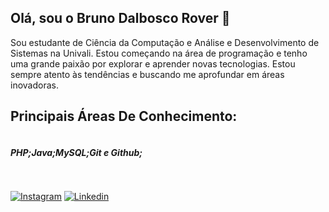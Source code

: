 ## Olá, sou o Bruno Dalbosco Rover 👋

Sou estudante de Ciência da Computação e Análise e Desenvolvimento de Sistemas na Univali. Estou começando na área de programação e tenho uma grande paixão por explorar e aprender novas tecnologias. Estou sempre atento às tendências e buscando me aprofundar em áreas inovadoras.

## Principais Áreas De Conhecimento:

<div style= "display: flex">
  <h5>PHP;</h5>
  <h5>Java;</h5>
  <h5>MySQL;</h5>
  <h5>Git e Github;</h5>
</div>

##
[![Instagram](https://img.shields.io/badge/Instagram-E4405F?style=for-the-badge&logo=instagram&logoColor=white)](https://www.instagram.com/rov3rbruno/)
[![Linkedin](https://img.shields.io/badge/LinkedIn-0077B5?style=for-the-badge&logo=linkedin&logoColor=white)](www.linkedin.com/in/bruno-rover-b6b27b329)
